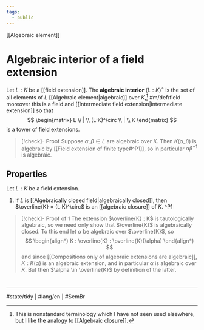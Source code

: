 ```yaml
---
tags:
  - public
---
```

[[Algebraic element]]
# Algebraic interior of a field extension

Let $L:K$ be a [[field extension]].
The **algebraic interior** $(L:K)^\circ$ is the set of all elements of $L$ [[Algebraic element|algebraic]] over $K$,[^1] #m/def/field
moreover this is a field and [[Intermediate field extension|intermediate extension]] so that
$$
\begin{matrix}
L \\
| \\
(L:K)^\circ \\
| \\
K
\end{matrix}
$$
is a tower of field extensions.

> [!check]- Proof
> Suppose $\alpha,\beta \in L$ are algebraic over $K$.
> Then $K(\alpha,\beta)$ is algebraic by [[Field extension of finite type#^P1]],
> so in particular $\alpha\beta^{-1}$ is algebraic. <span class="QED"/>

## Properties

Let $L:K$ be a field extension.

1. If $L$ is [[Algebraically closed field|algebraically closed]], then $\overline{K} = (L:K)^\circ$ is an [[algebraic closure]] of $K$. ^P1

> [!check]- Proof of 1
> The extension $\overline{K} : K$ is tautologically algebraic, so we need only show that $\overline{K}$ is algebraically closed.
> To this end let $\alpha$ be algebraic over $\overline{K}$, so
> $$
> \begin{align*}
> K : \overline{K} : \overline{K}(\alpha)
> \end{align*}
> $$
> and since [[Compositions only of algebraic extensions are algebraic]], $K:K(\alpha)$ is an algebraic extension,
> and in particular $\alpha$ is algebraic over $K$.
> But then $\alpha \in \overline{K}$ by definition of the latter. <span class="QED"/>

#
---
#state/tidy | #lang/en | #SemBr

[^1]: This is nonstandard terminology which I have not seen used elsewhere, but I like the analogy to [[Algebraic closure]].
